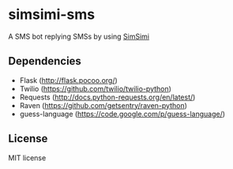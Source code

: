 # simsimi-sms

A SMS bot replying SMSs by using [SimSimi](http://www.simsimi.com/)

## Dependencies

* Flask (http://flask.pocoo.org/)
* Twilio (https://github.com/twilio/twilio-python)
* Requests (http://docs.python-requests.org/en/latest/)
* Raven (https://github.com/getsentry/raven-python)
* guess-language (https://code.google.com/p/guess-language/)

## License

MIT license
